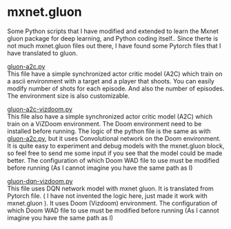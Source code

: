 # mxnet.gluon
Some Python scripts that I have modified and extended to learn the Mxnet gluon package for deep learning, and Python coding itself.. Since therte is not much mxnet.gluon files out there, I have found some Pytorch files that I have translated to gluon.


[gluon-a2c.py](https://github.com/MHaneferd/mxnet.gluon/blob/master/gluon-a2c-ascii-env/gluon-a2c.py)<br />
This file have a simple synchronized actor critic model (A2C) which train on a ascii environment with a target and a player that shoots. You can easily modify number of shots for each episode. And also the number of episodes. The environment size is also customizable.

[gluon-a2c-vizdoom.py](https://github.com/MHaneferd/mxnet.gluon/blob/master/gluon-a2c-doom-vizdoom/gluon-a2c-vizdoom.py)<br />
This file also have a simple  synchronized actor critic model (A2C) which train on a ViZDoom environment. The Doom environment need to be installed before running. The logic of the python file is the same as with [gluon-a2c.py](https://github.com/MHaneferd/mxnet.gluon/blob/master/gluon-a2c-ascii-env/gluon-a2c.py), but it uses Convolutional network on the Doom environment. It is quite easy to experiment and debug models with the mxnet.gluon block, so feel free to send me some input if you see that the model could be made better.
The configuration of which Doom WAD file to use must be modified before running (As I cannot imagine you have the same path as I)

[gluon-dqn-vizdoom.py](https://github.com/MHaneferd/mxnet.gluon/blob/master/gluon-dqn-doom-vizdoom/gluon-dqn-vizdoom.py)<br />
This file uses DQN network model with mxnet gluon. It is translated from Pytorch file. ( I have not invented the logic here, just made it work with mxnet.gluon ). It uses Doom (Vizdoom) environment. The configuration of which Doom WAD file to use must be modified before running (As I cannot imagine you have the same path as I)
